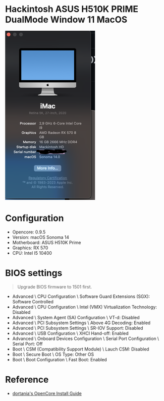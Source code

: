 # Hackintosh ASUS H510K PRIME DualMode Window 11 MacOS

![about](/IMG/about.png)

# Configuration
- Opencore: 0.9.5  
- Version: macOS Sonoma 14
- Motherboard: ASUS H510K Prime
- Graphics: RX 570  
- CPU: Intel I5 10400  

# BIOS settings
> Upgrade BIOS firmware to 1501 first.
- Advanced \ CPU Configuration \ Software Guard Extensions (SGX): Software Controlled  
- Advanced \ CPU Configuration \ Intel (VMX) Virtualization Technology: Disabled  
- Advanced \ System Agent (SA) Configuration \ VT-d: Disabled  
- Advanced \ PCI Subsystem Settings \ Above 4G Decoding: Enabled  
- Advanced \ PCI Subsystem Settings \ SR-IOV Support: Disabled  
- Advanced \ USB Configuration \ XHCI Hand-off: Enabled  
- Advanced \ Onboard Devices Configuration \ Serial Port Configuration \ Serial Port: Off  
- Boot \ CSM (Compatibility Support Module) \ Lauch CSM: Disabled  
- Boot \ Secure Boot \ OS Type: Other OS  
- Boot \ Boot Configuration \ Fast Boot: Enabled  


 # Reference
- [dortania's OpenCore Install Guide](https://dortania.github.io/OpenCore-Install-Guide/)
